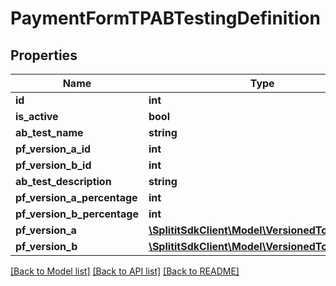 # PaymentFormTPABTestingDefinition

## Properties
Name | Type | Description | Notes
------------ | ------------- | ------------- | -------------
**id** | **int** |  | 
**is_active** | **bool** |  | 
**ab_test_name** | **string** |  | [optional] 
**pf_version_a_id** | **int** |  | [optional] 
**pf_version_b_id** | **int** |  | [optional] 
**ab_test_description** | **string** |  | [optional] 
**pf_version_a_percentage** | **int** |  | 
**pf_version_b_percentage** | **int** |  | 
**pf_version_a** | [**\SplititSdkClient\Model\VersionedTouchPoints**](VersionedTouchPoints.md) |  | [optional] 
**pf_version_b** | [**\SplititSdkClient\Model\VersionedTouchPoints**](VersionedTouchPoints.md) |  | [optional] 

[[Back to Model list]](../README.md#documentation-for-models) [[Back to API list]](../README.md#documentation-for-api-endpoints) [[Back to README]](../README.md)



